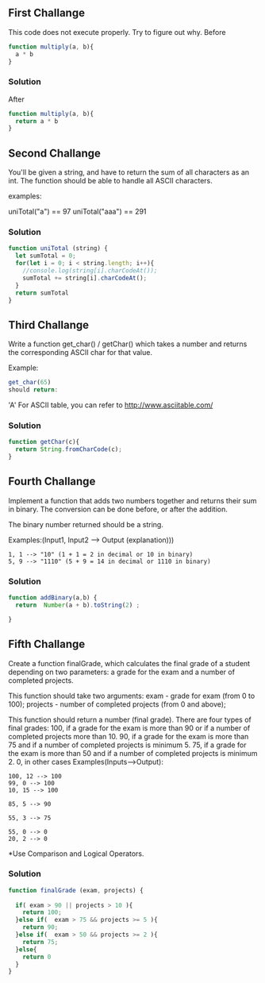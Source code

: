 ## First Challange
This code does not execute properly. Try to figure out why.
Before
```javascript
function multiply(a, b){
  a * b
}
```
### Solution
After
```javascript
function multiply(a, b){
  return a * b
}
```
## Second Challange
You'll be given a string, and have to return the sum of all characters as an int. The function should be able to handle all ASCII characters.

examples:

uniTotal("a") == 97 uniTotal("aaa") == 291
### Solution
```javascript
function uniTotal (string) {
  let sumTotal = 0;
  for(let i = 0; i < string.length; i++){
    //console.log(string[i].charCodeAt());
    sumTotal += string[i].charCodeAt();
  }
  return sumTotal
}
```

## Third Challange
Write a function get_char() / getChar() which takes a number and returns the corresponding ASCII char for that value.

Example:
```javascript
get_char(65)
should return:
```
'A'
For ASCII table, you can refer to http://www.asciitable.com/
### Solution
```javascript
function getChar(c){
  return String.fromCharCode(c);
}
```

## Fourth Challange
Implement a function that adds two numbers together and returns their sum in binary. The conversion can be done before, or after the addition.

The binary number returned should be a string.

Examples:(Input1, Input2 --> Output (explanation)))
```
1, 1 --> "10" (1 + 1 = 2 in decimal or 10 in binary)
5, 9 --> "1110" (5 + 9 = 14 in decimal or 1110 in binary)
```
### Solution
```javascript
function addBinary(a,b) {
  return  Number(a + b).toString(2) ;

}
```

## Fifth Challange
Create a function finalGrade, which calculates the final grade of a student depending on two parameters: a grade for the exam and a number of completed projects.

This function should take two arguments: exam - grade for exam (from 0 to 100); projects - number of completed projects (from 0 and above);

This function should return a number (final grade). There are four types of final grades:
100, if a grade for the exam is more than 90 or if a number of completed projects more than 10.
90, if a grade for the exam is more than 75 and if a number of completed projects is minimum 5.
75, if a grade for the exam is more than 50 and if a number of completed projects is minimum 2.
0, in other cases
Examples(Inputs-->Output):
```
100, 12 --> 100
99, 0 --> 100
10, 15 --> 100

85, 5 --> 90

55, 3 --> 75

55, 0 --> 0
20, 2 --> 0
```
*Use Comparison and Logical Operators.
### Solution
```javascript
function finalGrade (exam, projects) {
  
  if( exam > 90 || projects > 10 ){
    return 100;
  }else if(  exam > 75 && projects >= 5 ){
    return 90;
  }else if(  exam > 50 && projects >= 2 ){
    return 75;
  }else{
    return 0
  }
}

```